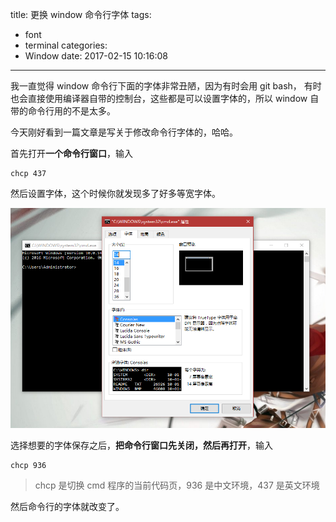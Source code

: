 title: 更换 window 命令行字体
tags:
  - font
  - terminal
categories:
  - Window
date: 2017-02-15 10:16:08
---
我一直觉得 window 命令行下面的字体非常丑陋，因为有时会用 git bash， 有时也会直接使用编译器自带的控制台，这些都是可以设置字体的，所以 window 自带的命令行用的不是太多。

今天刚好看到一篇文章是写关于修改命令行字体的，哈哈。

首先打开**一个命令行窗口**，输入

```
chcp 437
```

然后设置字体，这个时候你就发现多了好多等宽字体。

![正常](/images/font-terminal.png)

选择想要的字体保存之后，**把命令行窗口先关闭，然后再打开**，输入

```
chcp 936
```

> chcp 是切换 cmd 程序的当前代码页，936 是中文环境，437 是英文环境

然后命令行的字体就改变了。